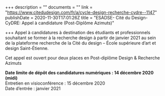 +++
description = ""
documents = ""
link = "https://www.citedudesign.com/fr/a/cycle-design-recherche-cydre--1147"
publishDate = 2020-11-30T17:01:26Z
title = "ESADSE- Cité du Design-CyDRE: Appel à candidature (Post-Diplôme Azimuts)"

+++
Appel à candidatures à destination des étudiants et professionnels souhaitant se former à la recherche design à partir de janvier 2021 au sein de la plateforme recherche de la Cité du design – École supérieure d’art et design Saint-Étienne.

Cet appel est ouvert pour deux places en Post-diplôme Design & Recherche Azimuts

**Date limite de dépôt des candidatures numériques : 14 décembre 2020 (midi)**   
Entretien en visioconférence : 15 décembre 2020   
Date d’entrée : janvier 2021